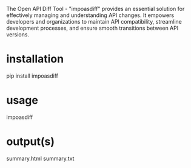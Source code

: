 
The Open API Diff Tool - "impoasdiff" provides an essential solution for effectively managing and understanding API changes. It empowers developers and organizations to maintain API compatibility, streamline development processes, and ensure smooth transitions between API versions.

# installation
pip install impoasdiff

# usage

impoasdiff <source> <target>

# output(s)

summary.html
summary.txt

